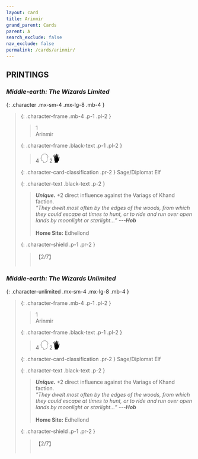 ```yaml
---
layout: card
title: Arinmir
grand_parent: Cards
parent: A
search_exclude: false
nav_exclude: false
permalink: /cards/arinmir/
---
```


## PRINTINGS


### _Middle-earth: The Wizards Limited_

{: .character .mx-sm-4 .mx-lg-8 .mb-4 }
> {: .character-frame .mb-4 .p-1 .pl-2 }
> > <div class="card-mp">1</div>
> > <div class="character-card-name">Arinmir</div>
>
> {: .character-frame .black-text .p-1 .pl-2 }
> > 4 ![](/assets/images/mind.svg) 2![](/assets/images/di.svg)
>
> {: .character-card-classification .pr-2 }
> Sage/Diplomat Elf
>
> {: .character-text .black-text .p-2 }
> > _**Unique.**_ +2 direct influence against the Variags of Khand faction. <br>_"They dwelt most often by the edges of the woods, from which they could escape at times to hunt, or to ride and run over open lands by moonlight or starlight...”_ ***---&NoBreak;Hob***  <br><br>**Home Site:** Edhellond 
>
> {: .character-shield .p-1 .pr-2 }
> > <div class="card-shield">【2/7】</div>
> > <div class="card-corruption">&nbsp;</div>

### _Middle-earth: The Wizards Unlimited_

{: .character-unlimited .mx-sm-4 .mx-lg-8 .mb-4 }
> {: .character-frame .mb-4 .p-1 .pl-2 }
> > <div class="card-mp">1</div>
> > <div class="character-card-name">Arinmir</div>
>
> {: .character-frame .black-text .p-1 .pl-2 }
> > 4 ![](/assets/images/mind.svg) 2![](/assets/images/di.svg)
>
> {: .character-card-classification .pr-2 }
> Sage/Diplomat Elf
>
> {: .character-text .black-text .p-2 }
> > _**Unique.**_ +2 direct influence against the Variags of Khand faction. <br>_"They dwelt most often by the edges of the woods, from which they could escape at times to hunt, or to ride and run over open lands by moonlight or starlight...”_ ***---&NoBreak;Hob***  <br><br>**Home Site:** Edhellond 
>
> {: .character-shield .p-1 .pr-2 }
> > <div class="card-shield">【2/7】</div>
> > <div class="card-corruption">&nbsp;</div>
